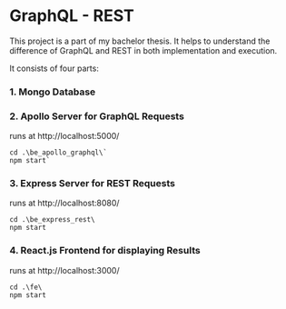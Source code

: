 # GraphQL - REST

This project is a part of my bachelor thesis.
It helps to understand the difference of GraphQL and REST in both implementation and execution.

It consists of four parts:

### 1. Mongo Database

### 2. Apollo Server for GraphQL Requests

runs at http://localhost:5000/

    cd .\be_apollo_graphql\`
    npm start`

### 3. Express Server for REST Requests

runs at http://localhost:8080/

    cd .\be_express_rest\
    npm start

### 4. React.js Frontend for displaying Results

runs at http://localhost:3000/

    cd .\fe\
    npm start
